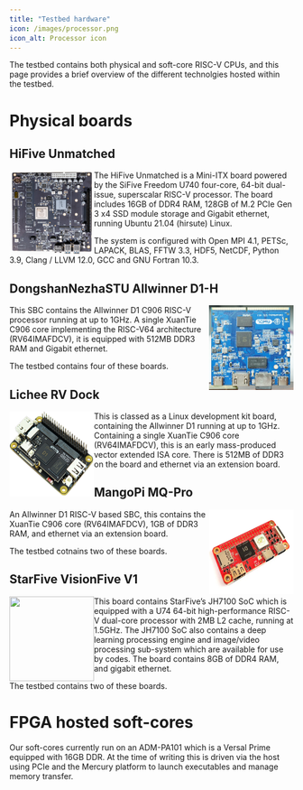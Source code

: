```yaml
---
title: "Testbed hardware"
icon: /images/processor.png
icon_alt: Processor icon
---
```


The testbed contains both physical and soft-core RISC-V CPUs, and this page provides a brief overview of the different technolgies hosted within the testbed.

# Physical boards

## HiFive Unmatched
<img src="/images/HiFive_unmatched.jpg" width="150" height="150" align="left"/>
The HiFive Unmatched is a Mini-ITX board powered by the SiFive Freedom U740 four-core, 64-bit dual-issue, superscalar RISC-V processor. The board includes 16GB of DDR4 RAM, 128GB of M.2 PCIe Gen 3 x4 SSD module storage and Gigabit ethernet, running Ubuntu 21.04 (hirsute) Linux. 

The system is configured with Open MPI 4.1, PETSc, LAPACK, BLAS, FFTW 3.3, HDF5, NetCDF, Python 3.9, Clang / LLVM 12.0, GCC and  GNU Fortran 10.3. 

## DongshanNezhaSTU Allwinner D1-H
<img src="/images/DongshanNezhaSTU.png" width="150" height="150" align="right"/>
This SBC contains the Allwinner D1 C906 RISC-V processor running at up to 1GHz. A single XuanTie C906 core implementing the RISC-V64 architecture (RV64IMAFDCV), it is equipped with 512MB DDR3 RAM and Gigabit ethernet. 

The testbed contains four of these boards. 

## Lichee RV Dock
<img src="/images/RV-Dock.jpg" width="150" height="150" align="left"/>
This is classed as a Linux development kit board, containing the Allwinner D1 running at up to 1GHz. Containing a single XuanTie C906 core (RV64IMAFDCV), this is an early mass-produced vector extended ISA core. There is 512MB of DDR3 on the board and ethernet via an extension board.

## MangoPi MQ-Pro
<img src="/images/MangoPi.webp" width="150" height="150" align="right"/>
An Allwinner D1 RISC-V based SBC, this contains the  XuanTie C906 core (RV64IMAFDCV), 1GB of DDR3 RAM, and ethernet via an extension board.

The testbed cotnains two of these boards.

## StarFive VisionFive V1
<img src="/images/VisionFiveV1.webp" width="150" height="150" align="left"/>
This board contains StarFive’s JH7100 SoC which is equipped with a U74 64-bit high-performance RISC-V dual-core processor with 2MB L2 cache, running at 1.5GHz. The JH7100 SoC also contains a deep learning processing engine and image/video processing sub-system which are available for use by codes. The board contains 8GB of DDR4 RAM, and gigabit ethernet.

The testbed contains two of these boards.

# FPGA hosted soft-cores

Our soft-cores currently run on an ADM-PA101 which is a Versal Prime equipped with 16GB DDR. At the time of writing this is driven via the host using PCIe and the Mercury platform to launch executables and manage memory transfer.
